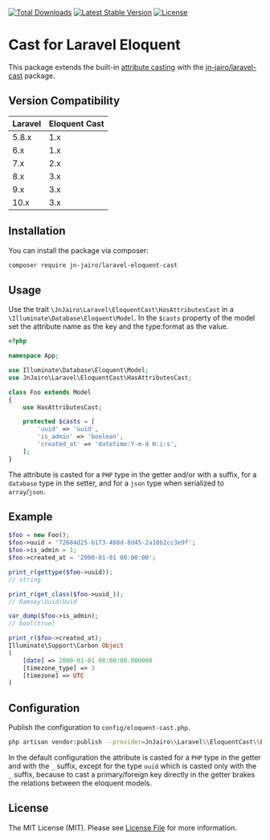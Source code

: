 [![Total Downloads](https://poser.pugx.org/jn-jairo/laravel-eloquent-cast/downloads)](https://packagist.org/packages/jn-jairo/laravel-eloquent-cast)
[![Latest Stable Version](https://poser.pugx.org/jn-jairo/laravel-eloquent-cast/v/stable)](https://packagist.org/packages/jn-jairo/laravel-eloquent-cast)
[![License](https://poser.pugx.org/jn-jairo/laravel-eloquent-cast/license)](https://packagist.org/packages/jn-jairo/laravel-eloquent-cast)

# Cast for Laravel Eloquent

This package extends the built-in [attribute casting](https://laravel.com/docs/eloquent-mutators#attribute-casting)
with the [jn-jairo/laravel-cast](https://github.com/jn-jairo/laravel-cast) package.

## Version Compatibility

 Laravel  | Eloquent Cast
:---------|:----------
  5.8.x   | 1.x
  6.x     | 1.x
  7.x     | 2.x
  8.x     | 3.x
  9.x     | 3.x
 10.x     | 3.x

## Installation

You can install the package via composer:

```bash
composer require jn-jairo/laravel-eloquent-cast
```
## Usage

Use the trait `\JnJairo\Laravel\EloquentCast\HasAttributesCast` in a `\Illuminate\Database\Eloquent\Model`.
In the `$casts` property of the model set the attribute name as the key and the type:format as the value.

```php
<?php

namespace App;

use Illuminate\Database\Eloquent\Model;
use JnJairo\Laravel\EloquentCast\HasAttributesCast;

class Foo extends Model
{
    use HasAttributesCast;

    protected $casts = [
        'uuid' => 'uuid',
        'is_admin' => 'boolean',
        'created_at' => 'datetime:Y-m-d H:i:s',
    ];
}
```

The attribute is casted for a `PHP` type in the getter and/or with a suffix, for a `database` type in the setter, and for a `json` type when serialized to `array`/`json`.

## Example

```php
$foo = new Foo();
$foo->uuid = '72684d25-b173-468d-8d45-2a10b2cc3e9f';
$foo->is_admin = 1;
$foo->created_at = '2000-01-01 00:00:00';

print_r(gettype($foo->uuid));
// string

print_r(get_class($foo->uuid_));
// Ramsey\Uuid\Uuid

var_dump($foo->is_admin);
// bool(true)

print_r($foo->created_at);
Illuminate\Support\Carbon Object
(
    [date] => 2000-01-01 00:00:00.000000
    [timezone_type] => 3
    [timezone] => UTC
)
```

## Configuration

Publish the configuration to `config/eloquent-cast.php`.

```bash
php artisan vendor:publish --provider=JnJairo\\Laravel\\EloquentCast\\EloquentCastServiceProvider
```

In the default configuration the attribute is casted for a `PHP` type in the getter and with the `_` suffix, except for the type `uuid` which is casted only with the `_` suffix,
because to cast a primary/foreign key directly in the getter brakes the relations between the eloquent models.

## License

The MIT License (MIT). Please see [License File](LICENSE.md) for more information.
